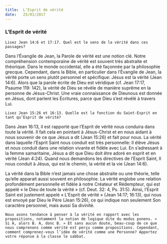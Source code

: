 ```yaml
---
title:  L’Esprit de vérité
date:   25/01/2017
---
```


### L’Esprit de vérité 

`Lisez Jean 14:6 et 17:17. Quel est le sens de la vérité dans ces passages?` 

Dans l’Évangile de Jean, la Parole de vérité est une notion clé. Notre compréhension contemporaine de vérité est souvent très abstraite et théorique. Dans le monde occidental, elle a été façonnée par la philosophie grecque. Cependant, dans la Bible, en particulier dans l’Évangile de Jean, la vérité porte un sens plutôt personnel et spécifique: Jésus est la vérité (Jean 14:6). Alors que la parole écrite de Dieu est véridique (cf. Jean 17:17, Psaume 119: 142), la vérité de Dieu se révèle de manière suprême en la personne de Jésus-Christ. Une vraie connaissance de Dieunous est donnée en Jésus, dont parlent les Écritures, parce que Dieu s’est révélé à travers Lui. 

`Lisez Jean 15:26 et 16:13. Quelle est la fonction du Saint-Esprit en tant qu’Esprit de vérité?` 

Dans Jean 16:13, il est rapporté que l’Esprit de vérité nous conduira dans toute la vérité. Il fait cela en pointant à Jésus-Christ et en nous aidant à nous souvenir de ce que Jésus a dit (Jean 15:26) et fait pour nous. La vérité dans laquelle l’Esprit Saint nous conduit est très personnelle: Il élève Jésus et nous conduit dans une relation vivante et fidèle avec Lui. En s’adressant à la femme samaritaine, Jésus a dit que Dieu doit être adoré en esprit et en vérité (Jean 4:24). Quand nous demandons les directives de l’Esprit Saint, Il nous conduit à Jésus, qui est le chemin, la vérité et la vie (Jean 14:6). 

La vérité dans la Bible n’est jamais une chose abstraite ou une théorie, telle qu’elle apparait aussi souvent en philosophie. La vérité englobe une relation profondément personnelle et fidèle à notre Créateur et Rédempteur, qui est appelé « le Dieu de toute la vérité » (cf. Deut. 32: 4, Ps. 31:5). Ainsi, l’Esprit Saint est justement appelé « L’Esprit de vérité » (Jean 14:17; 16:13), qui nous est envoyé par Dieu le Père (Jean 15:26), ce qui indique non seulement Son caractère personnel, mais aussi Sa divinité. 

`Nous avons tendance à penser à la vérité en rapport avec les propositions, notamment la notion de logique dite du modus ponens. « Si A, alors B. A, donc B. » Et sans aucun doute, beau-coup de ce que nous comprenons comme vérité est perçu comme propositions. Cependant, comment comprenez-vous l’idée de vérité comme une Personne? Apportez votre réponse à la classe le sabbat.` 